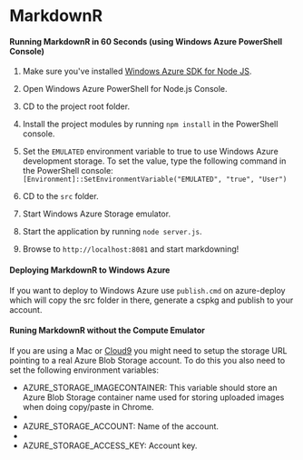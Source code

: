 # MarkdownR 

#### Running MarkdownR in 60 Seconds (using Windows Azure PowerShell Console) ####

1. Make sure you've installed [Windows Azure SDK for Node JS](http://www.microsoft.com/web/gallery/install.aspx?appid=azurenodepowershell&clcid=0x40a).

2. Open Windows Azure PowerShell for Node.js Console.

3. CD to the project root folder.

4. Install the project modules by running `npm install` in the PowerShell console.

5. Set the `EMULATED` environment variable to true to use Windows Azure development storage. To set the value, type the following command in the PowerShell console:
    `[Environment]::SetEnvironmentVariable("EMULATED", "true", "User")`
    
6. CD to the `src` folder.

7. Start Windows Azure Storage emulator.

8. Start the application by running `node server.js`.

9. Browse to `http://localhost:8081` and start markdowning!


#### Deploying MarkdownR to Windows Azure ####
If you want to deploy to Windows Azure use `publish.cmd` on azure-deploy which will copy the src folder in there, generate a cspkg and publish to your account.

#### Runing MarkdownR without the Compute Emulator ####
If you are using a Mac or [Cloud9](http://c9.io) you might need to setup the storage URL pointing to a real Azure Blob Storage account. To do this you also need to set the following environment variables:

* AZURE_STORAGE_IMAGECONTAINER: This variable should store an Azure Blob Storage container name used for storing uploaded images when doing copy/paste in Chrome.
* 
* AZURE_STORAGE_ACCOUNT: Name of the account.
* 
* AZURE_STORAGE_ACCESS_KEY: Account key.